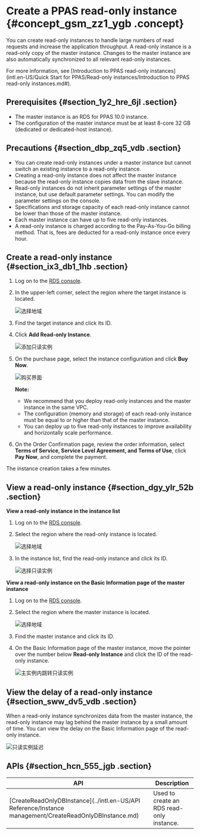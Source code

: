 # Create a PPAS read-only instance {#concept_gsm_zz1_ygb .concept}

You can create read-only instances to handle large numbers of read requests and increase the application throughput. A read-only instance is a read-only copy of the master instance. Changes to the master instance are also automatically synchronized to all relevant read-only instances.

For more information, see [Introduction to PPAS read-only instances](intl.en-US/Quick Start for PPAS/Read-only instances/Introduction to PPAS read-only instances.md#).

## Prerequisites {#section_1y2_hre_6jl .section}

-   The master instance is an RDS for PPAS 10.0 instance.
-   The configuration of the master instance must be at least 8-core 32 GB \(dedicated or dedicated-host instance\).

## Precautions {#section_dbp_zq5_vdb .section}

-   You can create read-only instances under a master instance but cannot switch an existing instance to a read-only instance.
-   Creating a read-only instance does not affect the master instance because the read-only instance copies data from the slave instance.
-   Read-only instances do not inherit parameter settings of the master instance, but use default parameter settings. You can modify the parameter settings on the console.
-   Specifications and storage capacity of each read-only instance cannot be lower than those of the master instance.
-   Each master instance can have up to five read-only instances.
-   A read-only instance is charged according to the Pay-As-You-Go billing method. That is, fees are deducted for a read-only instance once every hour.

## Create a read-only instance {#section_ix3_db1_1hb .section}

1.  Log on to the [RDS console](https://rds.console.aliyun.com/).
2.  In the upper-left corner, select the region where the target instance is located.

    ![选择地域](http://static-aliyun-doc.oss-cn-hangzhou.aliyuncs.com/assets/img/7814/156567840636543_en-US.png)

3.  Find the target instance and click its ID.
4.  Click **Add Read-only Instance**.

    ![添加只读实例](http://static-aliyun-doc.oss-cn-hangzhou.aliyuncs.com/assets/img/133902/156567840639780_en-US.png)

5.  On the purchase page, select the instance configuration and click **Buy Now**.

    ![购买界面](http://static-aliyun-doc.oss-cn-hangzhou.aliyuncs.com/assets/img/133902/156567840739782_en-US.png)

    **Note:** 

    -   We recommend that you deploy read-only instances and the master instance in the same VPC.
    -   The configuration \(memory and storage\) of each read-only instance must be equal to or higher than that of the master instance.
    -   You can deploy up to five read-only instances to improve availability and horizontally scale performance.
6.  On the Order Confirmation page, review the order information, select **Terms of Service, Service Level Agreement, and Terms of Use**, click **Pay Now**, and complete the payment.

The instance creation takes a few minutes.

## View a read-only instance {#section_dgy_ylr_52b .section}

**View a read-only instance in the instance list** 

1.  Log on to the [RDS console](https://rds.console.aliyun.com/).
2.  Select the region where the read-only instance is located.

    ![选择地域](http://static-aliyun-doc.oss-cn-hangzhou.aliyuncs.com/assets/img/7814/156567840636543_en-US.png)

3.  In the instance list, find the read-only instance and click its ID.

    ![选择只读实例](http://static-aliyun-doc.oss-cn-hangzhou.aliyuncs.com/assets/img/133902/156567840739783_en-US.png)


**View a read-only instance on the Basic Information page of the master instance**

1.  Log on to the [RDS console](https://rds.console.aliyun.com/).
2.  Select the region where the master instance is located.

    ![选择地域](http://static-aliyun-doc.oss-cn-hangzhou.aliyuncs.com/assets/img/7814/156567840636543_en-US.png)

3.  Find the master instance and click its ID.
4.  On the Basic Information page of the master instance, move the pointer over the number below **Read-only Instance** and click the ID of the read-only instance.

    ![主实例内跳转只读实例](http://static-aliyun-doc.oss-cn-hangzhou.aliyuncs.com/assets/img/133902/156567840739784_en-US.png)


## View the delay of a read-only instance {#section_sww_dv5_vdb .section}

When a read-only instance synchronizes data from the master instance, the read-only instance may lag behind the master instance by a small amount of time. You can view the delay on the Basic Information page of the read-only instance.

![只读实例延迟](http://static-aliyun-doc.oss-cn-hangzhou.aliyuncs.com/assets/img/133902/156567840839785_en-US.png)

## APIs {#section_hcn_555_jgb .section}

|API|Description|
|---|-----------|
|[CreateReadOnlyDBInstance](../intl.en-US/API Reference/Instance management/CreateReadOnlyDBInstance.md)|Used to create an RDS read-only instance.|

